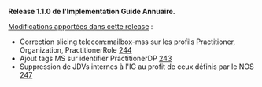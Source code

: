 **Release 1.1.0 de l'Implementation Guide Annuaire.**

[Modifications apportées dans cette release](https://github.com/ansforge/IG-fhir-annuaire/pulls?q=is%3Apr+is%3Aclosed+milestone%3A1.1.0) :

* Correction slicing telecom:mailbox-mss sur les profils Practitioner, Organization, PractitionerRole [244](https://github.com/ansforge/IG-fhir-annuaire/pull/244)
* Ajout tags MS sur identifier PractitionerDP [243](https://github.com/ansforge/IG-fhir-annuaire/pull/243)
* Suppression de JDVs internes à l'IG au profit de ceux définis par le NOS [247](https://github.com/ansforge/IG-fhir-annuaire/pull/247)